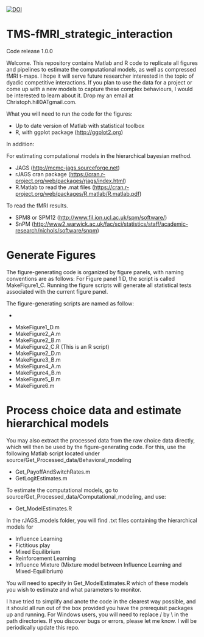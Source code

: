 [![DOI](https://zenodo.org/badge/93639776.svg)](https://zenodo.org/badge/latestdoi/93639776)

# TMS-fMRI_strategic_interaction 

Code release 1.0.0

Welcome. This repository contains Matlab and R code to replicate all figures and pipelines to estimate the computational models, as well as compressed fMRI t-maps. I hope it will serve future researcher interested in the topic of dyadic competitive interactions. If you plan to use the data for a project or come up with a new models to capture these complex behaviours, I would be interested to learn about it. Drop my an email at Christoph.hill0ATgmail.com. 

What you will need to run the code for the figures: 
* Up to date version of Matlab with statistical toolbox 
* R, with ggplot package (http://ggplot2.org) 

In addition: 

For estimating computational models in the hierarchical bayesian method. 
* JAGS (http://mcmc-jags.sourceforge.net)
* rJAGS cran package (https://cran.r-project.org/web/packages/rjags/index.html) 
* R.Matlab to read the .mat files (https://cran.r-project.org/web/packages/R.matlab/R.matlab.pdf) 

To read the fMRI results. 
* SPM8 or SPM12 (http://www.fil.ion.ucl.ac.uk/spm/software/) 
* SnPM (http://www2.warwick.ac.uk/fac/sci/statistics/staff/academic-research/nichols/software/snpm)

# Generate Figures

The figure-generating code is organized by figure panels, with naming conventions are as follows: 
For Figure panel 1 D, the script is called MakeFigure1_C. 
Running the figure scripts will generate all statistical tests associated with the current figure panel. 

The figure-generating scripts are named as follow: 
* ```MakeFigure1_C.m
* MakeFigure1_D.m
* MakeFigure2_A.m
* MakeFigure2_B.m
* MakeFigure2_C.R (This is an R script) 
* MakeFigure2_D.m
* MakeFigure3_B.m
* MakeFigure4_A.m
* MakeFigure4_B.m
* MakeFigure5_B.m
* MakeFigure6.m

# Process choice data and estimate hierarchical models

You may also extract the processed data from the raw choice data directly, which will then be used by the figure-generating code. 
For this, use the following Matlab script located under source/Get_Processed_data/Behavioral_modeling

* Get_PayoffAndSwitchRates.m 
* GetLogitEstimates.m

To estimate the computational models, go to source/Get_Processed_data/Computational_modeling, and use:

* Get_ModelEstimates.R

In the rJAGS_models folder, you will find .txt files containing the hierarchical models for

* Influence Learning
* Fictitious play
* Mixed Equilibrium
* Reinforcement Learning
* Influence Mixture (Mixture model between Influence Learning and Mixed-Equilibrium)

You will need to specify in Get_ModelEstimates.R which of these models you wish to estimate and what parameters to monitor. 

I have tried to simplify and anote the code in the clearest way possible, and it should all run out of the box provided you have the prerequisit packages up and running. For Windows users, you will need to replace / by \ in the path directories. If you discover bugs or errors, please let me know. I will be periodically update this repo.  


